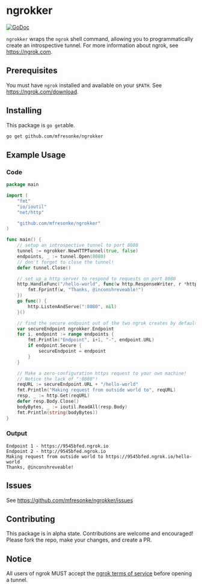 # ngrokker
[![GoDoc](https://godoc.org/github.com/mfresonke/ngrokker?status.svg)](https://godoc.org/github.com/mfresonke/ngrokker)

`ngrokker` wraps the `ngrok` shell command, allowing you to programmatically create an introspective tunnel. For more information about ngrok, see https://ngrok.com.
## Prerequisites
You must have `ngrok` installed and available on your `$PATH`. See https://ngrok.com/download.
## Installing
This package is `go get`able.
```bash
go get github.com/mfresonke/ngrokker
```
## Example Usage
### Code
```go
package main

import (
	"fmt"
	"io/ioutil"
	"net/http"

	"github.com/mfresonke/ngrokker"
)

func main() {
	// setup an introspective tunnel to port 8080
	tunnel := ngrokker.NewHTTPTunnel(true, false)
	endpoints, _ := tunnel.Open(8080)
	// don't forget to close the tunnel!
	defer tunnel.Close()

	// set up a http server to respond to requests on port 8080
	http.HandleFunc("/hello-world", func(w http.ResponseWriter, r *http.Request) {
		fmt.Fprintf(w, "Thanks, @inconshreveable!")
	})
	go func() {
		http.ListenAndServe(":8080", nil)
	}()

	// find the secure endpoint out of the two ngrok creates by default
	var secureEndpoint ngrokker.Endpoint
	for i, endpoint := range endpoints {
		fmt.Println("Endpoint", i+1, "-", endpoint.URL)
		if endpoint.Secure {
			secureEndpoint = endpoint
		}
	}

	// Make a zero-configuration https request to your own machine!
	// Notice the lack of ":8080"!
	reqURL := secureEndpoint.URL + "/hello-world"
	fmt.Println("Making request from outside world to", reqURL)
	resp, _ := http.Get(reqURL)
	defer resp.Body.Close()
	bodyBytes, _ := ioutil.ReadAll(resp.Body)
	fmt.Println(string(bodyBytes))
}

```
### Output
```
Endpoint 1 - https://9545bfed.ngrok.io
Endpoint 2 - http://9545bfed.ngrok.io
Making request from outside world to https://9545bfed.ngrok.io/hello-world
Thanks, @inconshreveable!
```

## Issues
See https://github.com/mfresonke/ngrokker/issues

## Contributing
This package is in alpha state. Contributions are welcome and encouraged!
Please fork the repo, make your changes, and create a PR.

## Notice
All users of ngrok MUST accept the [ngrok terms of service](https://ngrok.com/tos) before opening a tunnel.
